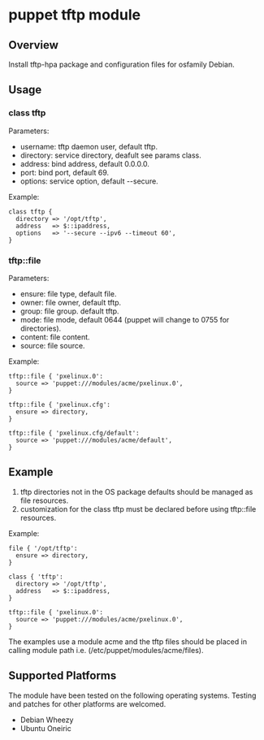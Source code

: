 # puppet tftp module

## Overview

Install tftp-hpa package and configuration files for osfamily Debian.

## Usage

### class tftp

Parameters:

* username: tftp daemon user, default tftp.
* directory: service directory, deafult see params class.
* address: bind address, default 0.0.0.0.
* port: bind port, default 69.
* options: service option, default --secure.

Example:

    class tftp {
      directory => '/opt/tftp',
      address   => $::ipaddress,
      options   => '--secure --ipv6 --timeout 60',
    }

### tftp::file

Parameters:

*  ensure: file type, default file.
*  owner: file owner, default tftp.
*  group: file group. default tftp.
*  mode: file mode, default 0644 (puppet will change to 0755 for directories).
*  content: file content.
*  source: file source.

Example:

    tftp::file { 'pxelinux.0':
      source => 'puppet:///modules/acme/pxelinux.0',
    }
    
    tftp::file { 'pxelinux.cfg':
      ensure => directory,
    }
    
    tftp::file { 'pxelinux.cfg/default':
      source => 'puppet:///modules/acme/default',
    }

## Example

1. tftp directories not in the OS package defaults should be managed as file resources.
2. customization for the class tftp must be declared before using tftp::file resources.

Example:

    file { '/opt/tftp':
      ensure => directory,
    }
    
    class { 'tftp':
      directory => '/opt/tftp',
      address   => $::ipaddress,
    }
    
    tftp::file { 'pxelinux.0':
      source => 'puppet:///modules/acme/pxelinux.0',
    }

The examples use a module acme and the tftp files should be placed in calling module path i.e. (/etc/puppet/modules/acme/files).

## Supported Platforms

The module have been tested on the following operating systems. Testing and patches for other platforms are welcomed.

* Debian Wheezy
* Ubuntu Oneiric
